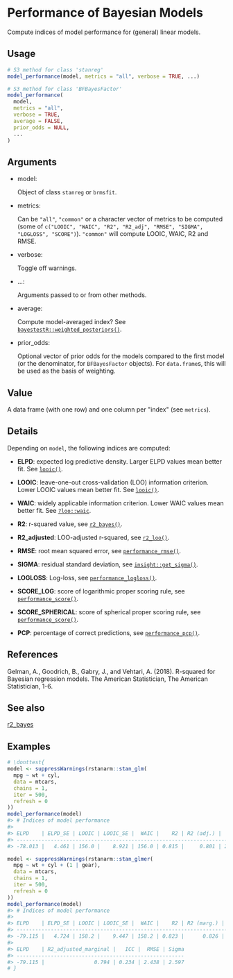 # Performance of Bayesian Models

Compute indices of model performance for (general) linear models.

## Usage

``` r
# S3 method for class 'stanreg'
model_performance(model, metrics = "all", verbose = TRUE, ...)

# S3 method for class 'BFBayesFactor'
model_performance(
  model,
  metrics = "all",
  verbose = TRUE,
  average = FALSE,
  prior_odds = NULL,
  ...
)
```

## Arguments

- model:

  Object of class `stanreg` or `brmsfit`.

- metrics:

  Can be `"all"`, `"common"` or a character vector of metrics to be
  computed (some of
  `c("LOOIC", "WAIC", "R2", "R2_adj", "RMSE", "SIGMA", "LOGLOSS", "SCORE")`).
  `"common"` will compute LOOIC, WAIC, R2 and RMSE.

- verbose:

  Toggle off warnings.

- ...:

  Arguments passed to or from other methods.

- average:

  Compute model-averaged index? See
  [`bayestestR::weighted_posteriors()`](https://easystats.github.io/bayestestR/reference/weighted_posteriors.html).

- prior_odds:

  Optional vector of prior odds for the models compared to the first
  model (or the denominator, for `BFBayesFactor` objects). For
  `data.frame`s, this will be used as the basis of weighting.

## Value

A data frame (with one row) and one column per "index" (see `metrics`).

## Details

Depending on `model`, the following indices are computed:

- **ELPD**: expected log predictive density. Larger ELPD values mean
  better fit. See
  [`looic()`](https://easystats.github.io/performance/reference/looic.md).

- **LOOIC**: leave-one-out cross-validation (LOO) information criterion.
  Lower LOOIC values mean better fit. See
  [`looic()`](https://easystats.github.io/performance/reference/looic.md).

- **WAIC**: widely applicable information criterion. Lower WAIC values
  mean better fit. See
  [`?loo::waic`](https://mc-stan.org/loo/reference/waic.html).

- **R2**: r-squared value, see
  [`r2_bayes()`](https://easystats.github.io/performance/reference/r2_bayes.md).

- **R2_adjusted**: LOO-adjusted r-squared, see
  [`r2_loo()`](https://easystats.github.io/performance/reference/r2_loo.md).

- **RMSE**: root mean squared error, see
  [`performance_rmse()`](https://easystats.github.io/performance/reference/performance_rmse.md).

- **SIGMA**: residual standard deviation, see
  [`insight::get_sigma()`](https://easystats.github.io/insight/reference/get_sigma.html).

- **LOGLOSS**: Log-loss, see
  [`performance_logloss()`](https://easystats.github.io/performance/reference/performance_logloss.md).

- **SCORE_LOG**: score of logarithmic proper scoring rule, see
  [`performance_score()`](https://easystats.github.io/performance/reference/performance_score.md).

- **SCORE_SPHERICAL**: score of spherical proper scoring rule, see
  [`performance_score()`](https://easystats.github.io/performance/reference/performance_score.md).

- **PCP**: percentage of correct predictions, see
  [`performance_pcp()`](https://easystats.github.io/performance/reference/performance_pcp.md).

## References

Gelman, A., Goodrich, B., Gabry, J., and Vehtari, A. (2018). R-squared
for Bayesian regression models. The American Statistician, The American
Statistician, 1-6.

## See also

[r2_bayes](https://easystats.github.io/performance/reference/r2_bayes.md)

## Examples

``` r
# \donttest{
model <- suppressWarnings(rstanarm::stan_glm(
  mpg ~ wt + cyl,
  data = mtcars,
  chains = 1,
  iter = 500,
  refresh = 0
))
model_performance(model)
#> # Indices of model performance
#> 
#> ELPD    | ELPD_SE | LOOIC | LOOIC_SE |  WAIC |    R2 | R2 (adj.) |  RMSE | Sigma
#> --------------------------------------------------------------------------------
#> -78.013 |   4.461 | 156.0 |    8.921 | 156.0 | 0.815 |     0.801 | 2.464 | 2.602

model <- suppressWarnings(rstanarm::stan_glmer(
  mpg ~ wt + cyl + (1 | gear),
  data = mtcars,
  chains = 1,
  iter = 500,
  refresh = 0
))
model_performance(model)
#> # Indices of model performance
#> 
#> ELPD    | ELPD_SE | LOOIC | LOOIC_SE |  WAIC |    R2 | R2 (marg.) | R2 (adj.)
#> -----------------------------------------------------------------------------
#> -79.115 |   4.724 | 158.2 |    9.447 | 158.2 | 0.823 |      0.826 |     0.794
#> 
#> ELPD    | R2_adjusted_marginal |   ICC |  RMSE | Sigma
#> ------------------------------------------------------
#> -79.115 |                0.794 | 0.234 | 2.438 | 2.597
# }
```
